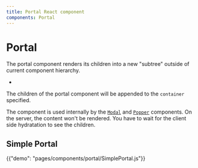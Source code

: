 ```yaml
---
title: Portal React component
components: Portal
---
```


# Portal

<p class="description">The portal component renders its children into a new "subtree" outside of current component hierarchy.</p>

- 

The children of the portal component will be appended to the `container` specified.

The component is used internally by the [`Modal`](/components/modal/) and [`Popper`](/components/popper/) components. On the server, the content won't be rendered. You have to wait for the client side hydratation to see the children.

## Simple Portal

{{"demo": "pages/components/portal/SimplePortal.js"}}